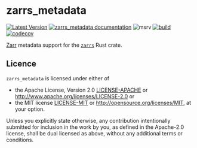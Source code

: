 # zarrs_metadata

[![Latest Version](https://img.shields.io/crates/v/zarrs_metadata.svg)](https://crates.io/crates/zarrs_metadata)
[![zarrs_metadata documentation](https://docs.rs/zarrs_metadata/badge.svg)](https://docs.rs/zarrs_metadata)
![msrv](https://img.shields.io/crates/msrv/zarrs_metadata)
[![build](https://github.com/zarrs/zarrs/actions/workflows/ci.yml/badge.svg)](https://github.com/zarrs/zarrs/actions/workflows/ci.yml)
[![codecov](https://codecov.io/gh/zarrs/zarrs/graph/badge.svg?component=zarrs_metadata)](https://codecov.io/gh/zarrs/zarrs)

[Zarr](https://zarr-specs.readthedocs.io/) metadata support for the [`zarrs`](https://crates.io/crates/zarrs) Rust crate.

## Licence
`zarrs_metadata` is licensed under either of
 - the Apache License, Version 2.0 [LICENSE-APACHE](./LICENCE-APACHE) or <http://www.apache.org/licenses/LICENSE-2.0> or
 - the MIT license [LICENSE-MIT](./LICENCE-MIT) or <http://opensource.org/licenses/MIT>, at your option.

Unless you explicitly state otherwise, any contribution intentionally submitted for inclusion in the work by you, as defined in the Apache-2.0 license, shall be dual licensed as above, without any additional terms or conditions.
